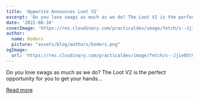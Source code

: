 ```yaml
---
title: 'Appwrite Announces Loot V2'
excerpt: 'Do you love swags as much as we do? The Loot V2 is the perfect opportunity for you to get your hands...'
date: '2022-08-16'
coverImage: 'https://res.cloudinary.com/practicaldev/image/fetch/s--Jjie05t9--/c_imagga_scale,f_auto,fl_progressive,h_420,q_auto,w_1000/https://dev-to-uploads.s3.amazonaws.com/uploads/articles/ah3o96m0nyaf9b6d3jcs.png'
author:
  name: Koders
  picture: "assets/blog/authors/koders.png"
ogImage:
  url: 'https://res.cloudinary.com/practicaldev/image/fetch/s--Jjie05t9--/c_imagga_scale,f_auto,fl_progressive,h_420,q_auto,w_1000/https://dev-to-uploads.s3.amazonaws.com/uploads/articles/ah3o96m0nyaf9b6d3jcs.png'
---
```


Do you love swags as much as we do? The Loot V2 is the perfect opportunity for you to get your hands...

[Read more](https://dev.to/appwrite/appwrite-announces-loot-v2-3ee1)
